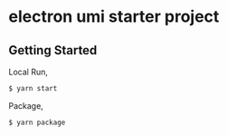 # electron umi starter project

## Getting Started

Local Run,

```bash
$ yarn start
```

Package,

```bash
$ yarn package
```
